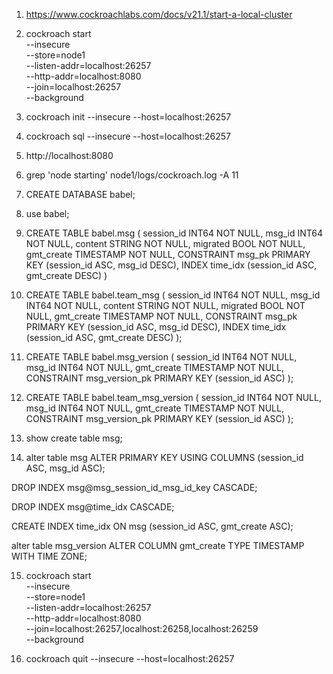 1. https://www.cockroachlabs.com/docs/v21.1/start-a-local-cluster

2. cockroach start \
--insecure \
--store=node1 \
--listen-addr=localhost:26257 \
--http-addr=localhost:8080 \
--join=localhost:26257 \
--background


3. cockroach init --insecure --host=localhost:26257

4. cockroach sql --insecure --host=localhost:26257

5. http://localhost:8080

6. grep 'node starting' node1/logs/cockroach.log -A 11

7. CREATE DATABASE babel;

8. use babel;

9. CREATE TABLE babel.msg (
  session_id INT64 NOT NULL,
  msg_id INT64 NOT NULL,
  content STRING NOT NULL,
  migrated BOOL NOT NULL,
  gmt_create TIMESTAMP NOT NULL,
  CONSTRAINT msg_pk PRIMARY KEY (session_id ASC, msg_id DESC),
  INDEX time_idx (session_id ASC, gmt_create DESC)
)

10. CREATE TABLE babel.team_msg (
  session_id INT64 NOT NULL,
  msg_id INT64 NOT NULL,
  content STRING NOT NULL,
  migrated BOOL NOT NULL,
  gmt_create TIMESTAMP NOT NULL,
  CONSTRAINT msg_pk PRIMARY KEY (session_id ASC, msg_id DESC),
  INDEX time_idx (session_id ASC, gmt_create DESC)
);

11. CREATE TABLE babel.msg_version (
  session_id INT64 NOT NULL,
  msg_id INT64 NOT NULL,
  gmt_create TIMESTAMP NOT NULL,
  CONSTRAINT msg_version_pk PRIMARY KEY (session_id ASC)
);

12. CREATE TABLE babel.team_msg_version (
  session_id INT64 NOT NULL,
  msg_id INT64 NOT NULL,
  gmt_create TIMESTAMP NOT NULL,
  CONSTRAINT msg_version_pk PRIMARY KEY (session_id ASC)
);

13. show create table msg;

14. alter table msg ALTER PRIMARY KEY USING COLUMNS (session_id ASC, msg_id ASC);

DROP INDEX msg@msg_session_id_msg_id_key CASCADE;

DROP INDEX msg@time_idx CASCADE;

CREATE INDEX time_idx ON msg (session_id ASC, gmt_create ASC);

alter table msg_version ALTER COLUMN gmt_create TYPE TIMESTAMP WITH TIME ZONE;

15. cockroach start \
--insecure \
--store=node1 \
--listen-addr=localhost:26257 \
--http-addr=localhost:8080 \
--join=localhost:26257,localhost:26258,localhost:26259 \
--background

16. cockroach quit --insecure --host=localhost:26257



